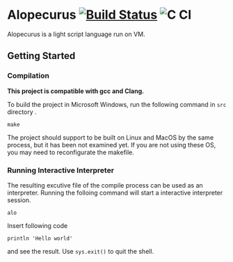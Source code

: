 # Alopecurus [![Build Status](https://www.travis-ci.org/ueyudiud/Alopecurus.svg?branch=master)](https://www.travis-ci.org/ueyudiud/Alopecurus) ![C CI](https://github.com/ueyudiud/Alopecurus/workflows/C%20CI/badge.svg)
Alopecurus is a light script language run on VM.
## Getting Started
### Compilation
**This project is compatible with gcc and Clang.**

To build the project in Microsoft Windows, run the following command in `src` directory .
```
make
```
The project should support to be built on Linux and MacOS by the same process, but it has been not examined yet.
If you are not using these OS, you may need to reconfigurate the makefile.

### Running Interactive Interpreter
The resulting excutive file of the compile process can be used as an interpreter. Running the folloing command will start a interactive interpreter session.
```
alo
```
 Insert following code
```
println 'Hello world'
```
and see the result. Use `sys.exit()` to quit the shell.

